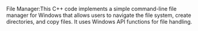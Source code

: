 File Manager:This C++ code implements a simple command-line file manager for Windows that allows users to navigate the file system, create directories, and copy files. It uses Windows API functions for file handling.
